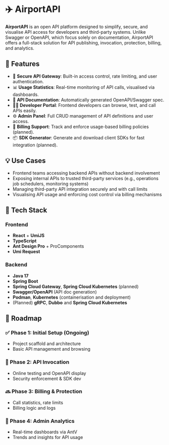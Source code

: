 # ✈️ AirportAPI

**AirportAPI** is an open API platform designed to simplify, secure, and visualise API access for developers and third-party systems. Unlike Swagger or OpenAPI, which focus solely on documentation, AirportAPI offers a full-stack solution for API publishing, invocation, protection, billing, and analytics.

## 🚀 Features

- 🔐 **Secure API Gateway**: Built-in access control, rate limiting, and user authentication.
- 📊 **Usage Statistics**: Real-time monitoring of API calls, visualised via dashboards.
- 📄 **API Documentation**: Automatically generated OpenAPI/Swagger spec.
- 🧑‍💻 **Developer Portal**: Frontend developers can browse, test, and call APIs easily.
- ⚙️ **Admin Panel**: Full CRUD management of API definitions and user access.
- 💸 **Billing Support**: Track and enforce usage-based billing policies (planned).
- 📦 **SDK Generator**: Generate and download client SDKs for fast integration (planned).

## 💡 Use Cases

- Frontend teams accessing backend APIs without backend involvement
- Exposing internal APIs to trusted third-party services (e.g., operations job schedulers, monitoring systems)
- Managing third-party API integration securely and with call limits
- Visualising API usage and enforcing cost control via billing mechanisms

## 🧱 Tech Stack

### Frontend
- **React** + **UmiJS**
- **TypeScript**
- **Ant Design Pro** + ProComponents
- **Umi Request**

### Backend
- **Java 17**
- **Spring Boot**
- **Spring Cloud Gateway**, **Spring Cloud Kubernetes** (planned)
- **Swagger/OpenAPI** (API doc generation)
- **Podman**, **Kubernetes** (containerisation and deployment)
- (Planned) **gRPC**, **Dubbo** and **Spring Cloud Kubernetes**

## 📌 Roadmap

### ✅ Phase 1: Initial Setup (Ongoing)

- Project scaffold and architecture
- Basic API management and browsing

### 🔄 Phase 2: API Invocation

- Online testing and OpenAPI display
- Security enforcement & SDK dev

### 🔜 Phase 3: Billing & Protection

- Call statistics, rate limits
- Billing logic and logs

### 🧠 Phase 4: Admin Analytics

- Real-time dashboards via AntV
- Trends and insights for API usage

<!--

**Here are some ideas to get you started:**

🙋‍♀️ A short introduction - what is your organization all about?
🌈 Contribution guidelines - how can the community get involved?
👩‍💻 Useful resources - where can the community find your docs? Is there anything else the community should know?
🍿 Fun facts - what does your team eat for breakfast?
🧙 Remember, you can do mighty things with the power of [Markdown](https://docs.github.com/github/writing-on-github/getting-started-with-writing-and-formatting-on-github/basic-writing-and-formatting-syntax)
-->

